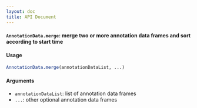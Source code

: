 ```yaml
---
layout: doc
title: API Document
---
```


#### `AnnotationData.merge`: merge two or more annotation data frames and sort according to start time ####

#### Usage ####

```r
AnnotationData.merge(annotationDataList, ...)
```

#### Arguments ####

* `annotationDataList`: list of annotation data frames
* `...`: other optional annotation data frames


